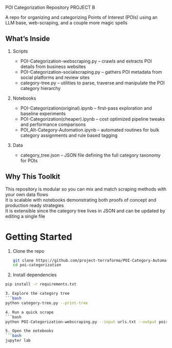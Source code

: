 POI Categorization Repository PROJECT B

A repo for organizing and categorizing Points of Interest (POIs) using an LLM base, web-scraping, and a couple more magic spells

## What’s Inside

1. Scripts
   * POI-Categorization-webscraping.py – crawls and extracts POI details from business websites
   * POI-Categorization-socialscraping.py – gathers POI metadata from social platforms and review sites
   * category-tree.py – utilities to parse, traverse and manipulate the POI category hierarchy

2. Notebooks
   * POI-Categorization(original).ipynb – first-pass exploration and baseline experiments
   * POI-Categorization(cheaper).ipynb – cost optimized pipeline tweaks and performance comparisons
   * POI_Alt-Category-Automation.ipynb – automated routines for bulk category assignments and rule based tagging

3. Data
   * category_tree.json – JSON file defining the full category taxonomy for POIs

## Why This Toolkit

This repository is modular so you can mix and match scraping methods with your own data flows  
It is scalable with notebooks demonstrating both proofs of concept and production ready strategies  
It is extensible since the category tree lives in JSON and can be updated by editing a single file  

# Getting Started

1. Clone the repo  
   ```bash
   git clone https://github.com/project-terraforma/POI-Category-Automation
   cd poi-categorization
 2. Install dependencies
   ```bash
   pip install -r requirements.txt

 3. Explore the category tree
   ```bash
   python category-tree.py --print-tree

 4. Run a quick scrape
   ```bash
   python POI-Categorization-webscraping.py --input urls.txt --output pois.csv

 5. Open the notebooks
   ```bash
   jupyter lab
